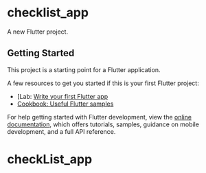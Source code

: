 # checklist_app

A new Flutter project.

## Getting Started

This project is a starting point for a Flutter application.

A few resources to get you started if this is your first Flutter project:

- [Lab: [Write your first Flutter app](https://docs.flutter.dev/get-started/codelab](http://localhost:51794/))
- [Cookbook: Useful Flutter samples](https://docs.flutter.dev/cookbook)

For help getting started with Flutter development, view the
[online documentation](https://docs.flutter.dev/), which offers tutorials,
samples, guidance on mobile development, and a full API reference.
# checkList_app
